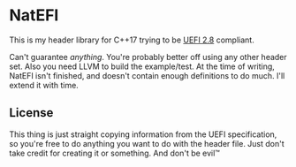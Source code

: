 # NatEFI
This is my header library for C++17 trying to be [UEFI 2.8](https://uefi.org/sites/default/files/resources/UEFI_Spec_2_8_final.pdf) compliant.

Can't guarantee *anything*. You're probably better off using any other header set. Also you need LLVM to build the example/test.
At the time of writing, NatEFI isn't finished, and doesn't contain enough definitions to do much. I'll extend it with time.

## License
This thing is just straight copying information from the UEFI specification, so you're free to do anything you want to do with the header file. Just don't take credit for creating it or something. And don't be evil:tm:
